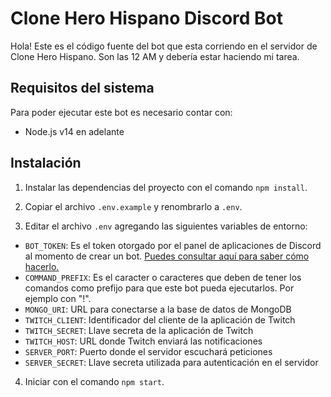 # Clone Hero Hispano Discord Bot

Hola! Este es el código fuente del bot que esta corriendo en el servidor de Clone Hero Hispano. Son las 12 AM y debería estar haciendo mi tarea.

## Requisitos del sistema

Para poder ejecutar este bot es necesario contar con:

* Node.js v14 en adelante

## Instalación

1. Instalar las dependencias del proyecto con el comando `npm install`.

2. Copiar el archivo `.env.example` y renombrarlo a `.env`.

3. Editar el archivo `.env` agregando las siguientes variables de entorno:

  * `BOT_TOKEN`: Es el token otorgado por el panel de aplicaciones de Discord al momento de crear un bot. [Puedes consultar aquí para saber cómo hacerlo.](https://www.digitalocean.com/community/tutorials/how-to-build-a-discord-bot-with-node-js-es)
  * `COMMAND_PREFIX`: Es el caracter o caracteres que deben de tener los comandos como prefijo para que este bot pueda ejecutarlos. Por ejemplo con  "!".
  * `MONGO_URI`: URL para conectarse a la base de datos de MongoDB
  * `TWITCH_CLIENT`: Identificador del cliente de la aplicación de Twitch
  * `TWITCH_SECRET`: Llave secreta de la aplicación de Twitch
  * `TWITCH_HOST`: URL donde Twitch enviará las notificaciones
  * `SERVER_PORT`: Puerto donde el servidor escuchará peticiones
  * `SERVER_SECRET`: Llave secreta utilizada para autenticación en el servidor


4. Iniciar con el comando `npm start`.